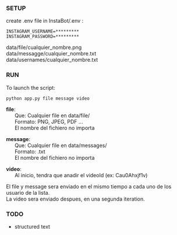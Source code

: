 ### SETUP
create .env file in InstaBot/.env :

```
INSTAGRAM_USERNAME=*********
INSTAGRAM_PASSWORD=*********
```

data/file/cualquier_nombre.png  <br />
data/messagge/cualquier_nombre.txt  <br />
data/usernames/cualquier_nombre.txt  <br />

### RUN
To launch the script:

```
python app.py file message video
```

**file**:  <br />
&nbsp;&nbsp;&nbsp;&nbsp;&nbsp;&nbsp;Que: Cualquier file en data/file/  <br />
&nbsp;&nbsp;&nbsp;&nbsp;&nbsp;&nbsp;Formato: PNG, JPEG, PDF ...  <br />
&nbsp;&nbsp;&nbsp;&nbsp;&nbsp;&nbsp;El nombre del fichiero no importa
 
**message**:  <br />
&nbsp;&nbsp;&nbsp;&nbsp;&nbsp;&nbsp;Que: Cualquier file en data/messages/  <br />
&nbsp;&nbsp;&nbsp;&nbsp;&nbsp;&nbsp;Formato: .txt  <br />
&nbsp;&nbsp;&nbsp;&nbsp;&nbsp;&nbsp;El nombre del fichiero no importa    

**video**:  <br />
&nbsp;&nbsp;&nbsp;&nbsp;&nbsp;&nbsp;Al inicio, tendra que anadir el videoId (ex: Cau0Ahxjf1v)  <br />


El file y message sera enviado en el mismo tiempo a cada uno de los usuario de la lista.  <br />
La video sera enviado despues, en una segunda iteration.

### TODO

- structured text

